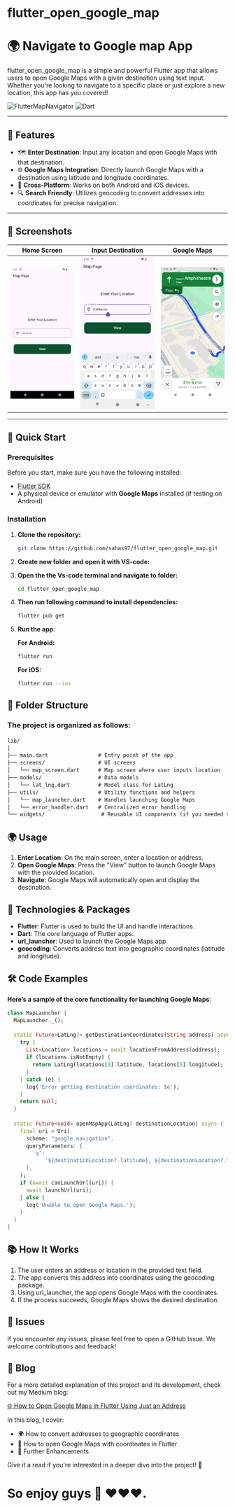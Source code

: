 # flutter_open_google_map

# 🌍 Navigate to Google map App

flutter_open_google_map is a simple and powerful Flutter app that allows users to open Google Maps with a given destination using text input. Whether you're looking to navigate to a specific place or just explore a new location, this app has you covered!

![FlutterMapNavigator](https://img.shields.io/badge/flutter-v3.24.0-blue?logo=flutter)
![Dart](https://img.shields.io/badge/dart-v3.5.0-blue?logo=dart)

---

## 📱 Features

- 🗺 **Enter Destination**: Input any location and open Google Maps with that destination.
- 🌐 **Google Maps Integration**: Directly launch Google Maps with a destination using latitude and longitude coordinates.
- 🚀 **Cross-Platform**: Works on both Android and iOS devices.
- 🔍 **Search Friendly**: Utilizes geocoding to convert addresses into coordinates for precise navigation.

---

## 📸 Screenshots

| Home Screen | Input Destination | Google Maps |
|-------------|-------------------|-------------|
| ![Home](screenshots/home_screen.png) | ![Input](screenshots/input_destination.png) | ![Maps](screenshots/maps_opened.png) |

---

## 🚀 Quick Start

### Prerequisites

Before you start, make sure you have the following installed:

- [Flutter SDK](https://flutter.dev/docs/get-started/install)
- A physical device or emulator with **Google Maps** installed (if testing on Android)

### Installation

1. **Clone the repository:**
   ```bash
   git clone https://github.com/sahas97/flutter_open_google_map.git
2. **Create new folder and open it with VS-code:**
   
3. **Open the the Vs-code terminal and navigate to folder:**
   ```bash
   cd flutter_open_google_map

4. **Then run following command to install dependencies:**
    ```bash
    flutter pub get
5. **Run the app**:

   **For Android:**
   ```bash
   flutter run
   ```
   **For iOS:**
   ```bash
   flutter run --ios
## 📁 Folder Structure
### The project is organized as follows:

```markdown
lib/
│
├── main.dart                # Entry point of the app
├── screens/                 # UI screens
│   └── map_screen.dart      # Map screen where user inputs location
├── models/                  # Data models
│   └── lat_lng.dart         # Model class for LatLng
├── utils/                   # Utility functions and helpers
│   └── map_launcher.dart    # Handles launching Google Maps
│   └── error_handler.dart   # Centralized error handling
└── widgets/                  # Reusable UI components (if you needed separate widgets. I didn't separte that for easy understanding.)

```

## 🌍 Usage
1. **Enter Location**: On the main screen, enter a location or address.
2. **Open Google Maps**: Press the "View" button to launch Google Maps with the provided location.
3. **Navigate**: Google Maps will automatically open and display the destination.

## 🧰 Technologies & Packages
- **Flutter**: Flutter is used to build the UI and handle interactions.
- **Dart**: The core language of Flutter apps.
- **url_launcher**: Used to launch the Google Maps app.
- **geocoding**: Converts address text into geographic coordinates (latitude and longitude).

## 🛠 Code Examples
**Here’s a sample of the core functionality for launching Google Maps**:
```dart
class MapLauncher {
  MapLauncher._();

  static Future<LatLng?> getDestinationCoordinates(String address) async {
    try {
      List<Location> locations = await locationFromAddress(address);
      if (locations.isNotEmpty) {
        return LatLng(locations[0].latitude, locations[0].longitude);
      }
    } catch (e) {
      log('Error getting destination coordinates: $e');
    }
    return null;
  }

  static Future<void> openMapApp(LatLng? destinationLocation) async {
    final uri = Uri(
      scheme: "google.navigation",
      queryParameters: {
        'q':
            '${destinationLocation?.latitude}, ${destinationLocation?.longitude}'
      },
    );
    if (await canLaunchUrl(uri)) {
      await launchUrl(uri);
    } else {
      log('Unable to open Google Maps.');
    }
  }
}

```

## 📚 How It Works
1. The user enters an address or location in the provided text field.
2. The app converts this address into coordinates using the geocoding package.
3. Using url_launcher, the app opens Google Maps with the coordinates.
3. If the process succeeds, Google Maps shows the desired destination.

## 🐛 Issues
If you encounter any issues, please feel free to open a GitHub Issue. We welcome contributions and feedback!

## 📝 Blog

For a more detailed explanation of this project and its development, check out my Medium blog:

[🌐 How to Open Google Maps in Flutter Using Just an Address](https://medium.com/@sahasuthpala24/how-to-open-google-maps-in-flutter-using-just-an-address-d41348e6435e)

In this blog, I cover:
- 🌍 How to convert addresses to geographic coordinates
- 🧭 How to open Google Maps with coordinates in Flutter
- 🔧 Further Enhancements

Give it a read if you're interested in a deeper dive into the project! 🥂


# So enjoy guys 🥂 ❤️❤️❤.
